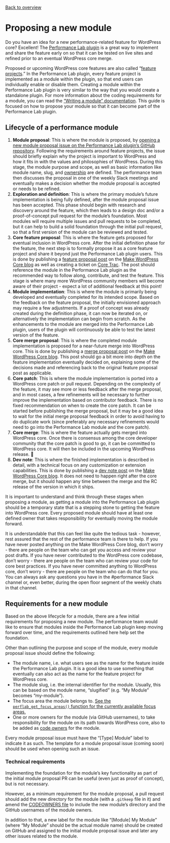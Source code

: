 [Back to overview](./README.md)

# Proposing a new module

Do you have an idea for a new performance-related feature for WordPress core? Excellent! The [Performance Lab plugin](https://github.com/WordPress/performance) is a great way to implement and share the feature early on so that it can be tested on live sites and refined prior to an eventual WordPress core merge.

Proposed or upcoming WordPress core features are also called “[feature projects](https://make.wordpress.org/core/features/).” In the Performance Lab plugin, every feature project is implemented as a module within the plugin, so that end users can individually enable or disable them. Creating a module within the Performance Lab plugin is very similar to the way that you would create a standalone plugin. For more information about the coding requirements for a module, you can read the [“Writing a module” documentation](https://github.com/WordPress/performance/blob/trunk/docs/Writing-a-module.md). This guide is focused on how to propose your module so that it can become part of the Performance Lab plugin.

## Lifecycle of a performance module
1. **Module proposal**: This is where the module is proposed, by [opening a new module proposal issue on the Performance Lab plugin’s GitHub repository](https://github.com/WordPress/performance/issues/new/choose). Following the requirements around feature projects, the issue should briefly explain why the project is important to WordPress and how it fits in with the values and philosophies of WordPress. During this stage, the module purpose and scope, as well as basic information like module name, slug, and [ownership](https://github.com/WordPress/performance/blob/trunk/.github/CODEOWNERS) are defined. The performance team then discusses the proposal in one of the weekly Slack meetings and eventually makes a decision whether the module proposal is accepted or needs to be refined.
2. **Exploration and definition**: This is where the primary module’s future implementation is being fully defined, after the module proposal issue has been accepted. This phase should begin with research and discovery around the feature, which then leads to a design doc and/or a proof-of-concept pull request for the module’s foundation. Most modules will require multiple issues and pull requests to be completed, but it can help to build a solid foundation through the initial pull request, so that a first version of the module can be reviewed and tested.
3. **Core feature proposal**: This is where the feature gets proposed for eventual inclusion in WordPress core. After the initial definition phase for the feature, the next step is to formally propose it as a core feature project and share it beyond just the Performance Lab plugin users. This is done by publishing a [feature proposal post](https://docs.google.com/document/d/1h6prBJI8BUPA3XerjTdUWd9awmj5Sj8ChAM4o-1scfo/edit) on the [Make WordPress Core blog](https://make.wordpress.org/core/) as well as creating a ticket on [Core Trac](https://core.trac.wordpress.org/). The post should reference the module in the Performance Lab plugin as the recommended way to follow along, contribute, and test the feature. This stage is where many more WordPress community members will become aware of their project - expect a lot of additional feedback at this point!
4. **Module implementation**: This is where the module is primarily being developed and eventually completed for its intended scope. Based on the feedback on the feature proposal, the initially envisioned approach may require a few adjustments. If a proof of concept was already created during the definition phase, it can now be iterated on, or alternatively the implementation can begin from scratch. As the enhancements to the module are merged into the Performance Lab plugin, users of the plugin will continuously be able to test the latest version of the feature.
5. **Core merge proposal**: This is where the completed module implementation is proposed for a near-future merge into WordPress core. This is done by publishing a [merge proposal post](https://docs.google.com/document/d/1Ha4b-Wj3qTVD0RF0eaqc9N-AnHrxnrKFvafB4hk3VBA/edit) on the [Make WordPress Core blog](https://make.wordpress.org/core/). This post should go a bit more into depth on the feature implementation eventually decided on, explaining some of the decisions made and referencing back to the original feature proposal post as applicable.
6. **Core patch**: This is where the module implementation is ported into a WordPress core patch or pull request. Depending on the complexity of the feature, it may see more or less feedback after the merge proposal, and in most cases, a few refinements will be necessary to further improve the implementation based on contributor feedback. There is no fixed recommendation on when to create the core patch. It can be started before publishing the merge proposal, but it may be a good idea to wait for the initial merge proposal feedback in order to avoid having to do duplicate work (since preferably any necessary refinements would need to go into the Performance Lab module and the core patch).
7. **Core merge**: This is where the feature actually gets merged into WordPress core. Once there is consensus among the core developer community that the core patch is good to go, it can be committed to WordPress core. It will then be included in the upcoming WordPress release. 🎉
8. **Dev note**: This is where the finished implementation is described in detail, with a technical focus on any customization or extension capabilities. This is done by publishing a [dev note post](https://make.wordpress.org/core/handbook/tutorials/writing-developer-notes/) on the [Make WordPress Core blog](https://make.wordpress.org/core/). It does not need to happen right after the core merge, but it should happen any time between the merge and the RC release of the version in which it ships.

It is important to understand and think through these stages when proposing a module, as getting a module into the Performance Lab plugin should be a temporary state that is a stepping stone to getting the feature into WordPress core. Every proposed module should have at least one defined owner that takes responsibility for eventually moving the module forward.

It is understandable that this can feel like quite the tedious task - however, rest assured that the rest of the performance team is there to help. If you have never posted anything on the Make WordPress Core blog, don’t worry - there are people on the team who can get you access and review your post drafts. If you have never contributed to the WordPress core codebase, don’t worry - there are people on the team who can review your code for core best practices. If you have never committed anything to WordPress core, don’t worry - there are people on the team who can do that for you. You can always ask any questions you have in the #performance Slack channel or, even better, during the open floor segment of the weekly chats in that channel.

## Requirements for a new module
Based on the above lifecycle for a module, there are a few initial requirements for proposing a new module. The performance team would like to ensure that modules inside the Performance Lab plugin keep moving forward over time, and the requirements outlined here help set the foundation.

Other than outlining the purpose and scope of the module, every module proposal issue should define the following:

- The module name, i.e. what users see as the name for the feature inside the Performance Lab plugin. It is a good idea to use something that eventually can also act as the name for the feature project for WordPress core.
- The module slug, i.e. the internal identifier for the module. Usually, this can be based on the module name, “slugified” (e.g. “My Module” becomes “my-module”).
- The focus area the module belongs to. [See the `perflab_get_focus_areas()` function for the currently available focus areas.](https://github.com/WordPress/performance/blob/trunk/admin/load.php#L170)
- One or more owners for the module (via GitHub usernames), to take responsibility for the module on its path towards WordPress core, also to be added as [code owners](https://github.com/WordPress/performance/blob/trunk/.github/CODEOWNERS) for the module.

Every module proposal issue must have the “[Type] Module” label to indicate it as such. The template for a module proposal issue (coming soon) should be used when opening such an issue.

### Technical requirements
Implementing the foundation for the module’s key functionality as part of the initial module proposal PR can be useful (even just as proof of concept), but is not necessary.

However, as a minimum requirement for the module proposal, a pull request should add the new directory for the module (with a `.gitkeep` file in it) and amend the [CODEOWNERS file](https://github.com/WordPress/performance/blob/trunk/.github/CODEOWNERS) to include the new module’s directory and the GitHub usernames of the module owners.

In addition to that, a new label for the module like “[Module] My Module” (where “My Module” should be the actual module name) should be created on GitHub and assigned to the initial module proposal issue and later any other issues related to the module.
